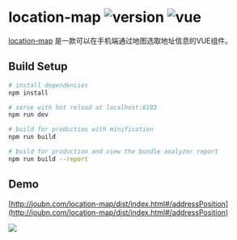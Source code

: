 # location-map ![version](https://img.shields.io/badge/version-%20v1.0.0%20-green.svg) ![vue](https://img.shields.io/badge/vue-%20v2.1%20-green.svg) 

[location-map](https://github.com/QSUED-Teams/location-map) 是一款可以在手机端通过地图选取地址信息的VUE组件。

## Build Setup

``` bash
# install dependencies
npm install

# serve with hot reload at localhost:8183
npm run dev

# build for production with minification
npm run build

# build for production and view the bundle analyzer report
npm run build --report
```

## Demo

[http://joubn.com/location-map/dist/index.html#/addressPosition](http://joubn.com/location-map/dist/index.html#/addressPosition)


![](http://static-demo.joubn.com/FjrjI7FkzdplaGeB9j2PUXAfsQry)






